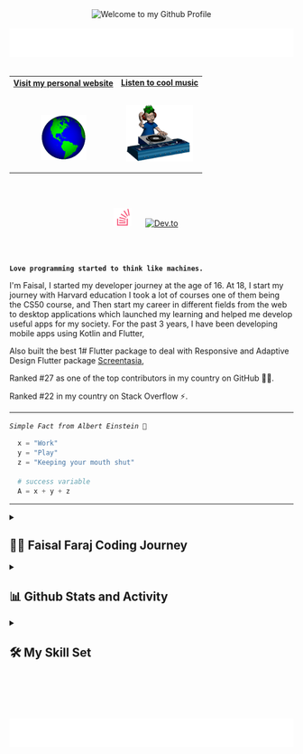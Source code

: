 <!-- "Hero" Header -->
<div align="center">
  <img src="https://github.com/BrunnerLivio/brunnerlivio/blob/master/images/welcome.png?raw=true" style="max-width: 100%;" alt="Welcome to my Github Profile" />
  <br />
  <br />
  <img height="50" alt="My Name is Faisal Faraj and I like {}" src="images/personal_note.svg" />
  <br />
  <br />

</div>

<!-- Social -->
<table width="100%" align="center">
<tr>
<td align="center">
<a href="https://faisalfaraj.web.app">
<strong>Visit my personal website </strong>
<br />
<br />
<br />

<p>

<img alt="Globe" height="80" src="images/globe.gif">
</a>
</p>

</td>

<td align="center">
<a href="https://www.youtube.com/watch?v=ccVCKo5GeIQ">
<strong>Listen to cool music</strong>
<br />
<br />

<p>
<img height="100" alt="Music" src="images/music.gif"> 
</a>
</p>

</td>
</tr>
</table>
<br />

<!-- Social icons section -->
<p align="center">
 <br />
   <a href="https://stackoverflow.com/users/14709302/faisal-faraj" alt="Stackoverflow" title="Stackoverflow account"><img width="32px" src="images/stackoverflow_logo.svg"/></a>
  &#8287;&#8287;&#8287;&#8287;
  <a href="https://dev.to/faisalfaraj"><img width="32px" alt="Dev.to" title="Faisal Faraj Dev.to" src="https://i.imgur.com/mVm29vK.png"></a>
  &#8287;&#8287;&#8287;&#8287;
  <!-- <a href=""><img width="32px" alt="Ko-fi" title="Buy me a coffee" src="https://i.imgur.com/PpLeD3K.png"/></a> -->
  <!-- <a href=""><img width="32px" alt="Free Stuff" title="Free gifts for you" src="https://i.imgur.com/0uVwkoZ.png"/></a> -->
</p>

<br />
<br />

**`Love programming started to think like machines.`**

I'm Faisal, I started my developer journey at the age of 16. At 18, I start my journey with Harvard education I took a lot of courses one of them being the CS50 course, and Then start my career in different fields from the web to desktop applications which launched my learning and helped me develop useful apps for my society. For the past 3 years, I have been developing mobile apps using Kotlin and Flutter,

Also built the best 1# Flutter package to deal with Responsive and Adaptive Design Flutter package [Screentasia](https://pub.dev/packages/screentasia),

Ranked #27 as one of the top contributors in my country on GitHub 🏋‍♂️️.

Ranked #22 in my country on Stack Overflow ⚡️.

   <p align="left">

</a>

---

_`Simple Fact from Albert Einstein 🧠️`_

```python
  x = "Work"
  y = "Play"
  z = "Keeping your mouth shut"

  # success variable
  A = x + y + z

```

---

<!-- ### <div align="center"></div> -->
<!--
- 🔭 I’m currently working on education platform for countries with low education level

- ❓ Ask me about anything related to technologies

- ⚡ Fun fact: I prefer {} unstaed of indentation -->

<details>
 <summary><h2>👨‍💻 Faisal Faraj Coding Journey</h2></summary>
   I started my developer career at the age of 16, when I took the CS50 course from Harvard. This course was a great launching pad for my learning, and I'm grateful to David J. Malan for creating it.

One of my first projects was an app for my college that allowed students to share screens, take exams, and share files offline using a local network. I built this app using Python and Flask, and it was a great way to put my skills to the test.

At the age of 19, I landed my first internship thanks to my technical skills. I developed a best UI Flutter package 1# to deal with adaptive and responsive design. This package, called Screentasia, is still used by developers today.

I also developed the Saheem app, which is a digital gateway for charitable campaigns in my country. This app was a great way to use my skills to make a positive impact on the world.

And one of my favourite projects is the AI image generator app which is the best open-source AI image generator app written with Flutter.

In addition to my full-time work, I also freelance as a Flutter developer. I've developed a number of projects for customers around the world, and I'm ranked as one of the top contributors in my country on GitHub.

I'm currently looking for a full-time job as a Flutter developer. I'm excited to continue my career in development and to use my skills to build amazing things.

I'm excited to see what the future holds for me as a developer. I'm confident that I can continue to grow and develop my skills, and I'm excited to see what I can accomplish.

</details>

<!-- <br/> -->

<details> 
  <summary><h2>📊 Github Stats and Activity</h2></summary>

  <h3>🔥 Streak Stats</h3>

  <!-- GitHub Readme Streak Stats - https://github.com/FaisalFaraj/github-readme-streak-stats -->
  <p>
    <a href="https://github.com/FaisalFaraj/github-readme-streak-stats">
      <img title="🔥 Get streak stats for your profile at git.io/streak-stats" alt="FaisalFaraj's streak" src="https://streak-stats.demolab.com/?user=FaisalFaraj&theme=monokai-metallian&hide_border=true"/>
    </a>
    <p>🔥 Get streak stats for your profile at <a href="https://git.io/streak-stats">git.io/streak-stats</a></p>
  </p>

  <h3>💻 GitHub Profile Stats</h3>

  <!-- https://github.com/anuraghazra/github-readme-stats -->

<a href="https://github.com/anuraghazra/github-readme-stats"><img alt="Faisal Faraj's Github Stats" src="https://denvercoder1-github-readme-stats.vercel.app/api/?username=FaisalFaraj&show_icons=true&include_all_commits=true&count_private=true&theme=react&hide_border=true&bg_color=1F222E&title_color=F85D7F&icon_color=F8D866" height="192px"/></a>

  <!-- <a href="https://github.com/anuraghazra/github-readme-stats"><img alt="Faisal Faraj's Top Languages" src="https://denvercoder1-github-readme-stats.vercel.app/api/top-langs/?username=FaisalFaraj&langs_count=8&layout=compact&theme=react&hide_border=true&bg_color=1F222E&title_color=F85D7F&icon_color=F8D866&hide=Jupyter%20Notebook,Roff" height="192px"/></a>
  <br/> -->

<!--
<b>Note:</b> Top languages is only a metric of the languages my public code consists of and doesn't reflect experience or skill level. -->

  <!-- https://github.com/ashutosh00710/github-readme-activity-graph -->

<a href="https://github.com/ashutosh00710/github-readme-activity-graph"><img alt="FaisalFaraj's Activity Graph" src="https://github-readme-activity-graph.vercel.app/graph/?username=FaisalFaraj&bg_color=1F222E&color=F8D866&line=F85D7F&point=FFFFFF&hide_border=true" /></a>

  <!-- <h3>⚡ Recent GitHub Activity</h3> -->

  <!-- https://github.com/jamesgeorge007/github-activity-readme -->
  <!--START_SECTION:activity-->

<!-- 1. 🎉 Merged PR [#223](https://github.com/FaisalFaraj/readme-typing-svg/pull/223) in [FaisalFaraj/readme-typing-svg](https://github.com/FaisalFaraj/readme-typing-svg)
2. 🗣 Commented on [#223](https://github.com/FaisalFaraj/readme-typing-svg/issues/223) in [FaisalFaraj/readme-typing-svg](https://github.com/FaisalFaraj/readme-typing-svg)
3. 🎉 Merged PR [#73](https://github.com/FaisalFaraj/dev-pro-tips-bot/pull/73) in [FaisalFaraj/dev-pro-tips-bot](https://github.com/FaisalFaraj/dev-pro-tips-bot)
4. ❗️ Opened issue [#222](https://github.com/FaisalFaraj/readme-typing-svg/issues/222) in [FaisalFaraj/readme-typing-svg](https://github.com/FaisalFaraj/readme-typing-svg)
5. ❗️ Opened issue [#221](https://github.com/FaisalFaraj/readme-typing-svg/issues/221) in [FaisalFaraj/readme-typing-svg](https://github.com/FaisalFaraj/readme-typing-svg) -->
<!--END_SECTION:activity-->

</details>
<!-- 
<details open> 
  <summary><h2>📘 My Top Open Source Projects</h2></summary>

  <!-- Repo info cards - https://github.com/anuraghazra/github-readme-stats -->
  <!-- Small repo cards (fork) - https://github.com/FaisalFaraj/github-readme-stats -->
  <!-- <p align="left">
    <a href="https://github.com/FaisalFaraj/github-readme-streak-stats"><img width="278" src="https://FaisalFaraj-github-readme-stats.vercel.app/api/pin/?username=FaisalFaraj&repo=github-readme-streak-stats&theme=react&bg_color=1F222E&title_color=F85D7F&hide_border=true&icon_color=F8D866&show_icons=false" alt="github-readme-streak-stats"></a>
    <a href="https://github.com/FaisalFaraj/readme-typing-svg"><img width="278" src="https://FaisalFaraj-github-readme-stats.vercel.app/api/pin/?username=FaisalFaraj&repo=readme-typing-svg&theme=react&bg_color=1F222E&title_color=F85D7F&hide_border=true&icon_color=F8D866&show_icons=false" alt="readme-typing-svg"></a>
    <a href="https://github.com/FaisalFaraj/custom-icon-badges"><img width="278" src="https://FaisalFaraj-github-readme-stats.vercel.app/api/pin?username=FaisalFaraj&repo=custom-icon-badges&theme=react&bg_color=1F222E&title_color=F85D7F&hide_border=true&icon_color=F8D866&show_icons=false" alt="custom-icon-badges"></a>
    <a href="https://github.com/FaisalFaraj/unicode-formatter"><img width="278" src="https://FaisalFaraj-github-readme-stats.vercel.app/api/pin/?username=FaisalFaraj&repo=unicode-formatter&theme=react&bg_color=1F222E&title_color=F85D7F&hide_border=true&icon_color=F8D866&show_icons=false" alt="unicode-formatter"></a>
    <a href="https://github.com/FaisalFaraj/unedit-for-reddit"><img width="278" src="https://FaisalFaraj-github-readme-stats.vercel.app/api/pin/?username=FaisalFaraj&repo=unedit-for-reddit&theme=react&bg_color=1F222E&title_color=F85D7F&hide_border=true&icon_color=F8D866&show_icons=false" alt="unedit-for-reddit"></a>
    <a href="https://github.com/FaisalFaraj/github-readme-youtube-cards"><img width="278" src="https://FaisalFaraj-github-readme-stats.vercel.app/api/pin/?username=FaisalFaraj&repo=github-readme-youtube-cards&theme=react&bg_color=1F222E&title_color=F85D7F&hide_border=true&icon_color=F8D866&show_icons=false" alt="github-readme-youtube-cards"></a>
    <a href="https://github.com/FaisalFaraj/latex-gboard-dictionary"><img width="278" src="https://FaisalFaraj-github-readme-stats.vercel.app/api/pin/?username=FaisalFaraj&repo=latex-gboard-dictionary&theme=react&bg_color=1F222E&title_color=F85D7F&hide_border=true&icon_color=F8D866&show_icons=false&show_description=false" alt="latex-gboard-dictionary"></a>
    <a href="https://github.com/FaisalFaraj/minimalistic-wallpaper-collection"><img width="278" src="https://FaisalFaraj-github-readme-stats.vercel.app/api/pin/?username=FaisalFaraj&repo=minimalistic-wallpaper&theme=react&bg_color=1F222E&title_color=F85D7F&hide_border=true&icon_color=F8D866&show_icons=false&show_description=false" alt="minimalistic-wallpaper-collection"></a>
    <a href="https://github.com/FaisalFaraj/table2ascii"><img width="278" src="https://FaisalFaraj-github-readme-stats.vercel.app/api/pin/?username=FaisalFaraj&repo=table2ascii&theme=react&bg_color=1F222E&title_color=F85D7F&hide_border=true&icon_color=F8D866&show_icons=false&show_description=false" alt="table2ascii"></a>
  </p> -->

<!-- <a href="https://github.com/FaisalFaraj?tab=repositories&sort=stargazers"><img alt="All Repositories" title="All Repositories" src="https://custom-icon-badges.demolab.com/badge/-Click%20Here%20For%20All%20My%20Repos-1F222E?style=for-the-badge&logoColor=white&logo=repo"/></a>

</details> -->

<!-- <details open>
  <summary><h2>📕 Top Projects I've Contributed To</h2></summary> -->

  <!-- Small repo cards https://github.com/FaisalFaraj/github-readme-stats (fork of anuraghazra/github-readme-stats) -->
  <!-- <p align="left">
    <a href="https://github.com/pallets/flask"><img width="278" src="https://FaisalFaraj-github-readme-stats.vercel.app/api/pin/?username=pallets&repo=flask&theme=react&bg_color=1F222E&title_color=F85D7F&hide_border=true&icon_color=F8D866&show_icons=false&show_description=false" alt="flask"></a>
    <a href="https://github.com/badges/shields"><img width="278" src="https://FaisalFaraj-github-readme-stats.vercel.app/api/pin/?username=badges&repo=shields&theme=react&bg_color=1F222E&title_color=F85D7F&hide_border=true&icon_color=F8D866&show_icons=false&show_description=false" alt="shields"></a>
    <a href="https://github.com/simple-icons/simple-icons"><img width="278" src="https://FaisalFaraj-github-readme-stats.vercel.app/api/pin/?username=simple-icons&repo=simple-icons&theme=react&bg_color=1F222E&title_color=F85D7F&hide_border=true&icon_color=F8D866&show_icons=false&show_description=false" alt="simple-icons"></a>
    <a href="https://github.com/Rapptz/discord.py"><img width="278" src="https://FaisalFaraj-github-readme-stats.vercel.app/api/pin/?username=Rapptz&repo=discord.py&theme=react&bg_color=1F222E&title_color=F85D7F&hide_border=true&icon_color=F8D866&show_icons=false&show_description=false" alt="discord.py"></a>
    <a href="https://github.com/o2sh/onefetch"><img width="278" src="https://FaisalFaraj-github-readme-stats.vercel.app/api/pin?username=o2sh&repo=onefetch&theme=react&bg_color=1F222E&title_color=F85D7F&hide_border=true&icon_color=F8D866&show_icons=false&show_description=false" alt="onefetch"></a>
    <a href="https://github.com/scrapinghub/dateparser"><img width="278" src="https://FaisalFaraj-github-readme-stats.vercel.app/api/pin?username=scrapinghub&repo=dateparser&theme=react&bg_color=1F222E&title_color=F85D7F&hide_border=true&icon_color=F8D866&show_icons=false&show_description=false" alt="dateparser"></a>
    <a href="https://github.com/python-babel/babel"><img width="278" src="https://FaisalFaraj-github-readme-stats.vercel.app/api/pin/?username=python-babel&repo=babel&theme=react&bg_color=1F222E&title_color=F85D7F&hide_border=true&icon_color=F8D866&show_icons=false&show_description=false" alt="babel"></a>
    <a href="https://github.com/nextcord/nextcord"><img width="278" src="https://FaisalFaraj-github-readme-stats.vercel.app/api/pin?username=nextcord&repo=nextcord&theme=react&bg_color=1F222E&title_color=F85D7F&hide_border=true&icon_color=F8D866&show_icons=false&show_description=false" alt="nextcord"></a>
    <a href="https://github.com/PyCQA/autoflake"><img width="278" src="https://FaisalFaraj-github-readme-stats.vercel.app/api/pin?username=PyCQA&repo=autoflake&theme=react&bg_color=1F222E&title_color=F85D7F&hide_border=true&icon_color=F8D866&show_icons=false&show_description=false" alt="autoflake"></a>
  </p> -->

  <!-- <p align="left">
    <a href="https://github.com/DenverCoderOne/My-Contributions/blob/main/README.md"><img alt="All Repositories" title="All Repositories" src="https://custom-icon-badges.demolab.com/badge/-Click%20Here%20For%20All%20My%20Forks-1F222E?style=for-the-badge&logoColor=white&logo=fork"/></a>
  </p> -->
<!-- </details> -->

<!-- My Favorite Tools -->

<details> 
  <summary><h2>🛠️ My Skill Set</h2></summary>
  <!-- Some badges are from https://github.com/Ileriayo/markdown-badges -->

<!-- <details>  -->

<!-- ## My Skill Set -->

<table><tr><td valign="top" width="33%">

### Mobile Development

<div align="center">  
<a href="https://www.java.com/" target="_blank"><img style="margin: 10px" src="https://profilinator.rishav.dev/skills-assets/java-original-wordmark.svg" alt="Java" height="50" /></a>  
<a href="https://kotlinlang.org/" target="_blank"><img style="margin: 10px" src="https://profilinator.rishav.dev/skills-assets/kotlinlang-icon.svg" alt="Kotlin" height="50" /></a>  
<a href="https://www.android.com/intl/en_in/" target="_blank"><img style="margin: 10px" src="https://profilinator.rishav.dev/skills-assets/android-original-wordmark.svg" alt="Android" height="50" /></a>  
<a href="https://flutter.dev/" target="_blank"><img style="margin: 10px" src="https://profilinator.rishav.dev/skills-assets/flutterio-icon.svg" alt="Flutter" height="50" /></a>  
</div>

### Desktop Development

<div align="center">  
<a href="https://www.python.org/" target="_blank"><img style="margin: 10px" src="https://profilinator.rishav.dev/skills-assets/python-original.svg" alt="Python" height="50" /></a>  
<a href="https://flutter.dev/" target="_blank"><img style="margin: 10px" src="https://profilinator.rishav.dev/skills-assets/flutterio-icon.svg" alt="Flutter" height="50" /></a>  
<a href="https://opencv.org/" target="_blank"><img style="margin: 10px" src="https://profilinator.rishav.dev/skills-assets/opencv-icon.svg" alt="OpenCV" height="50" /></a>  
</div>

</td><td valign="top" width="33%">

### Backend

<div align="center">  
<a href="https://www.python.org/" target="_blank"><img style="margin: 10px" src="https://profilinator.rishav.dev/skills-assets/python-original.svg" alt="Python" height="50" /></a>  
<a href="https://flask.palletsprojects.com/" target="_blank"><img style="margin: 10px" src="https://profilinator.rishav.dev/skills-assets/flask.png" alt="Flask" height="50" /></a>  
<a href="https://firebase.google.com/" target="_blank"><img style="margin: 10px" src="https://profilinator.rishav.dev/skills-assets/firebase.png" alt="Firebase" height="50" /></a>  
</div>

### Others

<div align="center">  
<a href="https://github.com/" target="_blank"><img style="margin: 10px" src="https://profilinator.rishav.dev/skills-assets/git-scm-icon.svg" alt="Git" height="50" /></a>  
</div>

</td><td valign="top" width="33%">

### UI/UX

<div align="center">  
<a href="https://www.figma.com/" target="_blank"><img style="margin: 10px" src="https://profilinator.rishav.dev/skills-assets/figma-icon.svg" alt="Figma" height="50" /></a>  
</div>

</td></tr></table>

<br/>
</details>

<!-- ![GitHub Streak](https://streak-stats.demolab.com?user=ForrestKnight&theme=gruvbox&border_radius=4.5) -->

<!-- ### 🎶💖
<div align="center"><img src="https://spotify-github-profile.vercel.app/api/view?uid=31mepuidro54ijz3vhhavmj7v4fy&cover_image=true&theme=default&show_offline=false&background_color=121212" /></div>

<br/>   -->

<!-- <div align="center">
<img src="https://komarev.com/ghpvc/?username=FaisalFaraj&&style=flat-square" align="center" />
</div>
   -->

<br/><br/><br/>

<div align="center">
  
 
  <img height="50" alt="Thanks" src="images/marquee.svg" />

</div>
